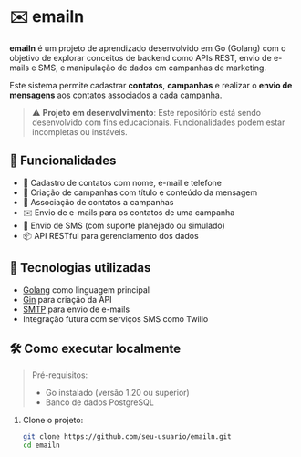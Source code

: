 # ✉️ emailn

**emailn** é um projeto de aprendizado desenvolvido em Go (Golang) com o objetivo de explorar conceitos de backend como APIs REST, envio de e-mails e SMS, e manipulação de dados em campanhas de marketing.

Este sistema permite cadastrar **contatos**, **campanhas** e realizar o **envio de mensagens** aos contatos associados a cada campanha.

> ⚠️ **Projeto em desenvolvimento**: Este repositório está sendo desenvolvido com fins educacionais. Funcionalidades podem estar incompletas ou instáveis.

## 🎯 Funcionalidades

- 👤 Cadastro de contatos com nome, e-mail e telefone
- 📣 Criação de campanhas com título e conteúdo da mensagem
- 🔗 Associação de contatos a campanhas
- ✉️ Envio de e-mails para os contatos de uma campanha
- 📱 Envio de SMS (com suporte planejado ou simulado)
- 📦 API RESTful para gerenciamento dos dados

## 🚀 Tecnologias utilizadas

- [Golang](https://golang.org/) como linguagem principal
- [Gin](https://github.com/gin-gonic/gin) para criação da API
- [SMTP](https://pkg.go.dev/net/smtp) para envio de e-mails
- Integração futura com serviços SMS como Twilio

## 🛠 Como executar localmente

> Pré-requisitos:
> - Go instalado (versão 1.20 ou superior)
> - Banco de dados PostgreSQL

1. Clone o projeto:
   ```bash
   git clone https://github.com/seu-usuario/emailn.git
   cd emailn
